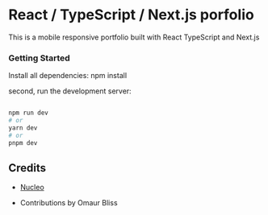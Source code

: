 # React / TypeScript / Next.js porfolio

This is a mobile responsive portfolio built with React TypeScript and Next.js 

### Getting Started

Install all dependencies:
npm install 

second, run the development server:

```bash

npm run dev
# or
yarn dev
# or
pnpm dev
```


## Credits

- [Nucleo](https://nucleoapp.com/)

-  Contributions by Omaur Bliss


